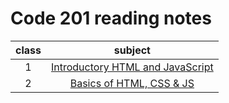 # Code 201 reading notes

| class | subject |
| :---: | :-----------: |
| 1 | [ Introductory HTML and JavaScript ](class-01.md)|
| 2 | [ Basics of HTML, CSS & JS ](class-02.md)|